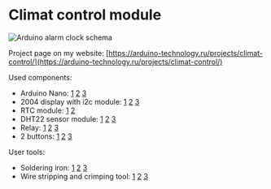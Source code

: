 # Climat control module

<F3>![Arduino alarm clock schema](https://raw.githubusercontent.com/arduinotech/workshop_station/master/schema.png)
  
Project page on my website: [https://arduino-technology.ru/projects/climat-control/](https://arduino-technology.ru/projects/climat-control/)

Used components:
* Arduino Nano: [1](http://ali.pub/4a5wuw) [2](http://ali.pub/4a5wzd) [3](http://ali.pub/4a5x41)
* 2004 display with i2c module: [1](http://ali.pub/39m0sg) [2](http://ali.pub/39m0yv) [3](http://ali.pub/39m12k)
* RTC module: [1](http://ali.pub/345wlk) [2](http://ali.pub/345wrs)
* DHT22 sensor module: [1](http://ali.pub/35y9gp) [2](http://ali.pub/39tmv5) [3](http://ali.pub/39tmy2)
* Relay: [1](https://letyshops.com/r/aliexpress-6c26db368d74) [2](https://letyshops.com/r/aliexpress-5ef4f22e43fb) [3](https://letyshops.com/r/aliexpress-449a09a89d51)
* 2 buttons: [1](http://ali.pub/4a7de2) [2](http://ali.pub/4a7df8) [3](http://ali.pub/4a7dft)

User tools:
* Soldering iron: [1](http://ali.pub/4e748k) [2](http://ali.pub/4e74b3) [3](http://ali.pub/4e74d1)
* Wire stripping and crimping tool: [1](http://ali.pub/4e75o3) [2](http://ali.pub/4e75qm) [3](http://ali.pub/4e75sk)

